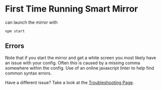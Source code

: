 # First Time Running Smart Mirror

 can launch the mirror with
```
npm start
```

## Errors
Note that if you start the mirror and get a white screen you most likely have an issue with your config. Often this is caused by a missing comma somewhere within the config. Use of an online javascript linter to help find common syntax errors. 

Have a different issue? Take a look at the [Troubleshooting Page](troubleshooting.md).